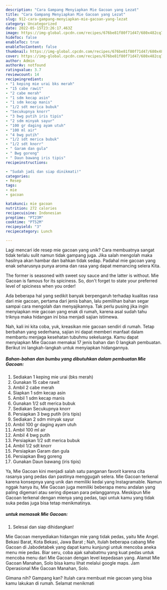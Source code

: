 ```yaml
---
description: "Cara Gampang Menyiapkan Mie Gacoan yang Lezat"
title: "Cara Gampang Menyiapkan Mie Gacoan yang Lezat"
slug: 912-cara-gampang-menyiapkan-mie-gacoan-yang-lezat
category: Uncategorized
date: 2022-05-15T23:26:17.463Z
image: https://img-global.cpcdn.com/recipes/676be81f80f71d47/680x482cq70/mie-gacoan-foto-resep-utama.jpg
hideToc: false
enableToc: true
enableTocContent: false
thumbnail: https://img-global.cpcdn.com/recipes/676be81f80f71d47/680x482cq70/mie-gacoan-foto-resep-utama.jpg
cover: https://img-global.cpcdn.com/recipes/676be81f80f71d47/680x482cq70/mie-gacoan-foto-resep-utama.jpg
author: Admin
authorAv: notfound
ratingvalue: 3.7
reviewcount: 14
recipeingredient:
- "1 keping mie urai bks merah"
- "15 cabe rawit"
- "2 cabe merah"
- "1 sdm kecap asin"
- "1 sdm kecap manis"
- "1/2 sdt merica bubuk"
- "Secukupnya knorr"
- "3 bwg putih iris tipis"
- "2 sdm minyak sayur"
- "100 gr daging ayam utuh"
- "100 ml air"
- "4 bwg putih"
- "1/2 sdt merica bubuk"
- "1/2 sdt knorr"
- " Garam dan gula"
- " Bwg goreng"
- " Daun bawang iris tipis"
recipeinstructions:

- "Sudah jadi dan siap dinikmati!"
categories:
- Resep
tags:
- mie
- gacoan

katakunci: mie gacoan 
nutrition: 272 calories
recipecuisine: Indonesian
preptime: "PT23M"
cooktime: "PT52M"
recipeyield: "3"
recipecategory: Lunch

---
```





Lagi mencari ide resep mie gacoan yang unik? Cara membuatnya sangat tidak terlalu sulit namun tidak gampang juga. Jika salah mengolah maka hasilnya akan hambar dan bahkan tidak sedap. Padahal mie gacoan yang enak seharusnya punya aroma dan rasa yang dapat memancing selera Kita.





The former is seasoned with sweet soy sauce and the latter is without. Mie Gacoan is famous for its spiciness. So, don&#39;t forget to state your preferred level of spiciness when you order!

Ada beberapa hal yang sedikit banyak berpengaruh terhadap kualitas rasa dari mie gacoan, pertama dari jenis bahan, lalu pemilihan bahan segar sampai cara mengolah dan menyajikannya. Tak perlu pusing jika ingin menyiapkan mie gacoan yang enak di rumah, karena asal sudah tahu triknya maka hidangan ini bisa menjadi sajian istimewa.






Nah, kali ini kita coba, yuk, kreasikan mie gacoan sendiri di rumah. Tetap berbahan yang sederhana, sajian ini dapat memberi manfaat dalam membantu menjaga kesehatan tubuhmu sekeluarga. Kamu dapat menyiapkan Mie Gacoan memakai 17 jenis bahan dan 0 langkah pembuatan. Berikut ini langkah-langkah untuk menyiapkan hidangannya.

<!--inarticleads1-->

##### Bahan-bahan dan bumbu yang dibutuhkan dalam pembuatan Mie Gacoan:

1. Sediakan 1 keping mie urai (bks merah)
1. Gunakan 15 cabe rawit
1. Ambil 2 cabe merah
1. Siapkan 1 sdm kecap asin
1. Ambil 1 sdm kecap manis
1. Gunakan 1/2 sdt merica bubuk
1. Sediakan Secukupnya knorr
1. Persiapkan 3 bwg putih (iris tipis)
1. Sediakan 2 sdm minyak sayur
1. Ambil 100 gr daging ayam utuh
1. Ambil 100 ml air
1. Ambil 4 bwg putih
1. Persiapkan 1/2 sdt merica bubuk
1. Ambil 1/2 sdt knorr
1. Persiapkan  Garam dan gula
1. Persiapkan  Bwg goreng
1. Gunakan  Daun bawang (iris tipis)


Ya, Mie Gacoan kini menjadi salah satu panganan favorit karena cita rasanya yang pedas dan pastinya menggugah selera. Mie Gacoan terkenal karena konsepnya yang unik dan memiliki kedai yang Instagramable. Namun nggak hanya itu, Mie Gacoan juga memiliki beberapa menu andalan yang paling digemari atau sering dipesan para pelanggannya. Meskipun Mie Gacoan terkenal dengan mienya yang pedas, tapi untuk kamu yang tidak suka pedas juga bisa tetap menikmatinya. 

<!--inarticleads2-->

#####  untuk memasak Mie Gacoan:


1. Selesai dan siap dihidangkan!

Mie Gacoan menyediakan hidangan mie yang tidak pedas, yaitu Mie Angel. Bekasi Barat, Kota Bekasi, Jawa Barat ; Nah, itulah beberapa cabang Mie Gacoan di Jabodetabek yang dapat kamu kunjungi untuk mencoba aneka menu mie pedas. Biar seru, coba ajak sahabatmu yang kuat pedas untuk mencoba menu dari Mie Gacoan dengan level kepedasan yang. Alamat Mie Gacoan Manahan, Solo bisa kamu lihat melalui google maps. Jam Operasional Mie Gacoan Manahan, Solo. 

Gimana nih? Gampang kan? Itulah cara membuat mie gacoan yang bisa kamu lakukan di rumah. Selamat menikmati
